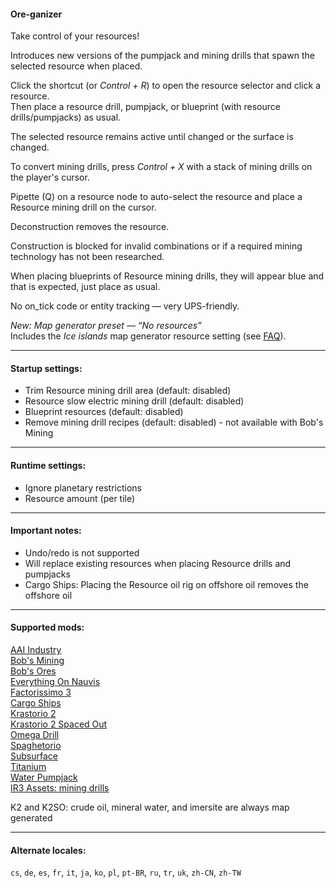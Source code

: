 #### Ore-ganizer

Take control of your resources!

Introduces new versions of the pumpjack and mining drills that spawn the selected resource when placed.

Click the shortcut (or *Control + R*) to open the resource selector and click a resource.  
Then place a resource drill, pumpjack, or blueprint (with resource drills/pumpjacks) as usual.

The selected resource remains active until changed or the surface is changed.

To convert mining drills, press *Control + X* with a stack of mining drills on the player's cursor.

Pipette (Q) on a resource node to auto-select the resource and place a Resource mining drill on the cursor.  

Deconstruction removes the resource.

Construction is blocked for invalid combinations or if a required mining technology has not been researched.  

When placing blueprints of Resource mining drills, they will appear blue and that is expected, just place as usual.  

No on_tick code or entity tracking — very UPS-friendly.  

*New: Map generator preset — “No resources”*  
Includes the *Ice islands* map generator resource setting (see [FAQ](https://github.com/0n0w1c/Ore-ganizer/blob/main/faq.md)).  

---

#### Startup settings:
* Trim Resource mining drill area (default: disabled)  
* Resource slow electric mining drill (default: disabled)  
* Blueprint resources (default: disabled)  
* Remove mining drill recipes (default: disabled) - not available with Bob's Mining  

---

#### Runtime settings:
* Ignore planetary restrictions  
* Resource amount (per tile)

---

#### Important notes:
* Undo/redo is not supported  
* Will replace existing resources when placing Resource drills and pumpjacks  
* Cargo Ships: Placing the Resource oil rig on offshore oil removes the offshore oil

---

#### Supported mods:
[AAI Industry](https://mods.factorio.com/mod/aai-industry)  
[Bob's Mining](https://mods.factorio.com/mod/bobmining)  
[Bob's Ores](https://mods.factorio.com/mod/bobores)  
[Everything On Nauvis](https://mods.factorio.com/mod/EverythingOnNauvis)  
[Factorissimo 3](https://mods.factorio.com/mod/factorissimo-2-notnotmelon)  
[Cargo Ships](https://mods.factorio.com/mod/cargo-ships)  
[Krastorio 2](https://mods.factorio.com/mod/Krastorio2)  
[Krastorio 2 Spaced Out](https://mods.factorio.com/mod/Krastorio2-spaced-out)  
[Omega Drill](https://mods.factorio.com/mod/OmegaDrill)  
[Spaghetorio](https://mods.factorio.com/mod/Spaghetorio)  
[Subsurface](https://mods.factorio.com/mod/Subsurface)  
[Titanium](https://mods.factorio.com/mod/bztitanium)  
[Water Pumpjack](https://mods.factorio.com/mod/water-pumpjack)  
[IR3 Assets: mining drills](https://mods.factorio.com/mod/IR3_Assets_mining_drills)  


K2 and K2SO: crude oil, mineral water, and imersite are always map generated  

---

#### Alternate locales:  
`cs`, `de`, `es`, `fr`, `it`, `ja`, `ko`, `pl`, `pt-BR`, `ru`, `tr`, `uk`, `zh-CN`, `zh-TW`  
